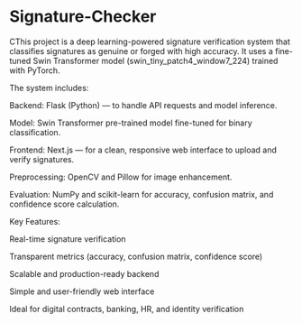 # Signature-Checker
CThis project is a deep learning-powered signature verification system that classifies signatures as genuine or forged with high accuracy. It uses a fine-tuned Swin Transformer model (swin_tiny_patch4_window7_224) trained with PyTorch.

The system includes:

Backend: Flask (Python) — to handle API requests and model inference.

Model: Swin Transformer pre-trained model fine-tuned for binary classification.

Frontend: Next.js — for a clean, responsive web interface to upload and verify signatures.

Preprocessing: OpenCV and Pillow for image enhancement.

Evaluation: NumPy and scikit-learn for accuracy, confusion matrix, and confidence score calculation.

Key Features:

Real-time signature verification

Transparent metrics (accuracy, confusion matrix, confidence score)

Scalable and production-ready backend

Simple and user-friendly web interface

Ideal for digital contracts, banking, HR, and identity verification
